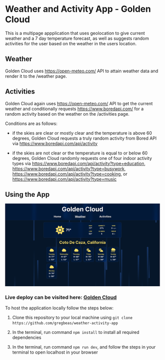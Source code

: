 # Weather and Activity App - Golden Cloud

This is a multipage appplication that uses geolocation to give current weather and a 7 day temperature forecast, as well as suggests random activities for the user based on the weather in the users location.

## Weather

Golden Cloud uses https://open-meteo.com/ API to attain weather data and render it to the /weather page.

## Activities

Golden Cloud again uses https://open-meteo.com/ API to get the current weather and conditionally requests https://www.boredapi.com/ for a random activity based on the weather on the /activities page.

Conditions are as follows:

- if the skies are clear or mostly clear and the temperature is above 60 degrees, Golden Cloud requests a truly random activity from Bored API via https://www.boredapi.com/api/activity

- if the skies are not clear or the temperature is equal to or below 60 degrees, Golden Cloud randomly requests one of four indoor activity types via https://www.boredapi.com/api/activity?type=education, https://www.boredapi.com/api/activity?type=busywork, https://www.boredapi.com/api/activity?type=cooking, or https://www.boredapi.com/api/activity?type=music

## Using the App

![Golden Cloud App Screenshot](public/images/golden-cloud-screeenshot.png)

### Live deploy can be visited here: [Golden Cloud](https://golden-cloud.netlify.app/)

To host the application locally follow the steps below:

1. Clone this repository to your local machine using `git clone https://github.com/gregbeas/weather-activity-app`

2. In the terminal, run command `npm install` to install all required dependencies

3. In the terminal, run command `npm run dev`, and follow the steps in your terminal to open localhost in your browser






